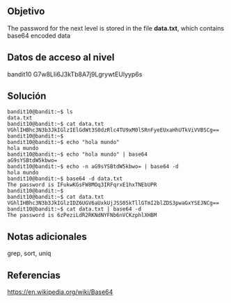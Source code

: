 ## Objetivo
The password for the next level is stored in the file **data.txt**, which contains base64 encoded data

## Datos de acceso al nivel
bandit10
G7w8LIi6J3kTb8A7j9LgrywtEUlyyp6s

## Solución

```
bandit10@bandit:~$ ls  
data.txt  
bandit10@bandit:~$ cat data.txt  
VGhlIHBhc3N3b3JkIGlzIElGdWt3S0dzRlc4TU9xM0lSRnFyeEUxaHhUTkViVVBSCg==  
bandit10@bandit:~$  
bandit10@bandit:~$ echo "hola mundo"  
hola mundo  
bandit10@bandit:~$ echo "hola mundo" | base64  
aG9sYSBtdW5kbwo=  
bandit10@bandit:~$ echo -n aG9sYSBtdW5kbwo= | base64 -d  
hola mundo  
bandit10@bandit:~$ base64 -d data.txt  
The password is IFukwKGsFW8MOq3IRFqrxE1hxTNEbUPR  
bandit10@bandit:~$  
bandit10@bandit:~$ cat data.txt  
VGhlIHBhc3N3b3JkIGlzIDZ6UGV6aUxkUjJSS05kTllGTmI2blZDS3pwaGxYSEJNCg==  
bandit10@bandit:~$ cat data.txt | base64 -d  
The password is 6zPeziLdR2RKNdNYFNb6nVCKzphlXHBM
```

## Notas adicionales
grep, sort, uniq

## Referencias
https://en.wikipedia.org/wiki/Base64